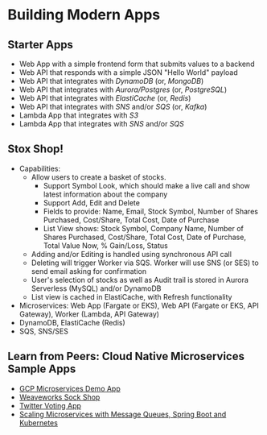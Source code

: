 # Building Modern Apps

## Starter Apps
- Web App with a simple frontend form that submits values to a backend
- Web API that responds with a simple JSON "Hello World" payload
- Web API that integrates with *DynamoDB* (or, *MongoDB*)
- Web API that integrates with *Aurora/Postgres* (or, *PostgreSQL*)
- Web API that integrates with *ElastiCache* (or, *Redis*)
- Web API that integrates with *SNS* and/or *SQS* (or, *Kafka*)
- Lambda App that integrates with *S3*
- Lambda App that integrates with *SNS* and/or *SQS*

## Stox Shop! 
- Capabilities:
  + Allow users to create a basket of stocks. 
    - Support Symbol Look, which should make a live call and show latest information about the company
    - Support Add, Edit and Delete
    - Fields to provide: Name, Email, Stock Symbol, Number of Shares Purchased, Cost/Share, Total Cost, Date of Purchase
    - List View shows: Stock Symbol, Company Name, Number of Shares Purchased, Cost/Share, Total Cost, Date of Purchase, Total Value Now, % Gain/Loss, Status
  + Adding and/or Editing is handled using synchronous API call
  + Deleting will trigger Worker via SQS. Worker will use SNS (or SES) to send email asking for confirmation
  + User's selection of stocks as well as Audit trail is stored in Aurora Serverless (MySQL) and/or DynamoDB
  + List view is cached in ElastiCache, with Refresh functionality
- Microservices: Web App (Fargate or EKS), Web API (Fargate or EKS, API Gateway), Worker (Lambda, API Gateway)
- DynamoDB, ElastiCache (Redis)
- SQS, SNS/SES

## Learn from Peers: Cloud Native Microservices Sample Apps
- [GCP Microservices Demo App](https://github.com/GoogleCloudPlatform/microservices-demo)
- [Weaveworks Sock Shop](https://microservices-demo.github.io/)
- [Twitter Voting App](https://github.com/dockersamples/example-voting-app)
- [Scaling Microservices with Message Queues, Spring Boot and Kubernetes](https://medium.com/hackernoon/scaling-microservices-with-message-queues-spring-boot-and-kubernetes-9ba4b0e48bdf)